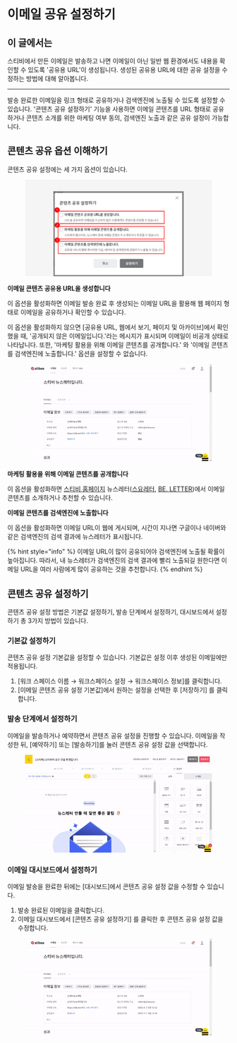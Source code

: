 # 이메일 공유 설정하기

## 이 글에서는

스티비에서 만든 이메일은 발송하고 나면 이메일이 아닌 일반 웹 환경에서도 내용을 확인할 수 있도록 '공유용 URL'이 생성됩니다. 생성된 공유용 URL에 대한 공유 설정을 수정하는 방법에 대해 알아봅니다.

***

발송 완료한 이메일을 링크 형태로 공유하거나 검색엔진에 노출될 수 있도록 설정할 수 있습니다. '콘텐츠 공유 설정하기' 기능을 사용하면 이메일 콘텐츠를 URL 형태로 공유하거나 콘텐츠 소개를 위한 마케팅 여부 동의, 검색엔진 노출과 같은 공유 설정이 가능합니다.

## 콘텐츠 공유 옵션 이해하기 <a href="#h_f98a9e2494" id="h_f98a9e2494"></a>

콘텐츠 공유 설정에는 세 가지 옵션이 있습니다.

<figure><img src="../../.gitbook/assets/1 (2) (1).png" alt=""><figcaption></figcaption></figure>

**이메일 콘텐츠 공유용 URL을 생성합니다**

이 옵션을 활성화하면 이메일 발송 완료 후 생성되는 이메일 URL을 활용해 웹 페이지 형태로 이메일을 공유하거나 확인할 수 있습니다.

이 옵션을 활성화하지 않으면 \[공유용 URL, 웹에서 보기, 페이지 및 아카이브]에서 확인했을 때, '공개되지 않은 이메일입니다.'라는 메시지가 표시되며 이메일이 비공개 상태로 나타납니다. 또한, '마케팅 활용을 위해 이메일 콘텐츠를 공개합니다.' 와 '이메일 콘텐츠를 검색엔진에 노출합니다.' 옵션을 설정할 수 없습니다.

<figure><img src="../../.gitbook/assets/2 (1).gif" alt=""><figcaption></figcaption></figure>

**마케팅 활용을 위해 이메일 콘텐츠를 공개합니다**

이 옵션을 활성화하면 [스티비 홈페이지](https://gallery.stibee.com/) 뉴스레터([스요레터](https://page.stibee.com/archives/3), [BE. LETTER](https://page.stibee.com/archives/62723))에서 이메일 콘텐츠를 소개하거나 추천할 수 있습니다.



**이메일 콘텐츠를 검색엔진에 노출합니다**

이 옵션을 활성화하면 이메일 URL이 웹에 게시되며, 시간이 지나면 구글이나 네이버와 같은 검색엔진의 검색 결과에 뉴스레터가 표시됩니다.

{% hint style="info" %}
이메일 URL이 많이 공유되어야 검색엔진에 노출될 확률이 높아집니다. 따라서, 내 뉴스레터가 검색엔진의 검색 결과에 빨리 노출되길 원한다면 이메일 URL을 여러 사람에게 많이 공유하는 것을 추천합니다.
{% endhint %}



## 콘텐츠 공유 설정하기 <a href="#h_58987db0e2" id="h_58987db0e2"></a>

콘텐츠 공유 설정 방법은 기본값 설정하기, 발송 단계에서 설정하기, 대시보드에서 설정하기 총 3가지 방법이 있습니다.

### 기본값 설정하기 <a href="#h_b9f13f5b74" id="h_b9f13f5b74"></a>

콘텐츠 공유 설정 기본값을 설정할 수 있습니다. 기본값은 설정 이후 생성된 이메일에만 적용됩니다.&#x20;

1. \[워크 스페이스 이름 → 워크스페이스 설정 → 워크스페이스 정보]를 클릭합니다.
2. \[이메일 콘텐츠 공유 설정 기본값]에서 원하는 설정을 선택한 후 \[저장하기] 를 클릭합니다.

### 발송 단계에서 설정하기 <a href="#h_e350c1d6a6" id="h_e350c1d6a6"></a>

이메일을 발송하거나 예약하면서 콘텐츠 공유 설정을 진행할 수 있습니다. 이메일을 작성한 뒤, \[예약하기] 또는 \[발송하기]를 눌러 콘텐츠 공유 설정 값을 선택합니다.

<figure><img src="../../.gitbook/assets/5 (1) (1).gif" alt=""><figcaption></figcaption></figure>



### 이메일 대시보드에서 설정하기

이메일 발송을 완료한 뒤에는 \[대시보드]에서 콘텐츠 공유 설정 값을 수정할 수 있습니다.&#x20;

1. 발송 완료된 이메일을 클릭합니다.
2. 이메일 대시보드에서 \[콘텐츠 공유 설정하기] 를 클릭한 후 콘텐츠 공유 설정 값을 수정합니다.

<figure><img src="../../.gitbook/assets/8 (1) (1).gif" alt=""><figcaption></figcaption></figure>
